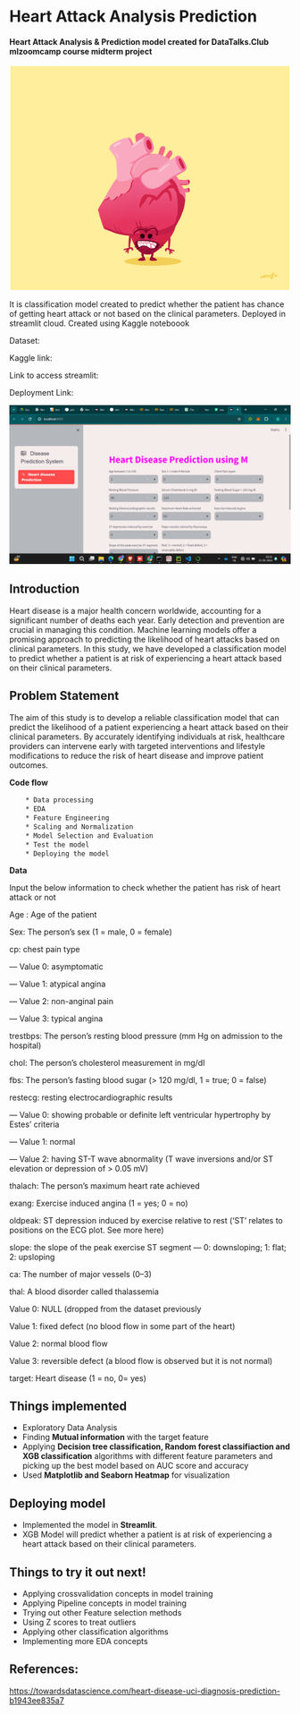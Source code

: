 
# Heart Attack Analysis Prediction

#### Heart Attack Analysis &amp; Prediction model created for DataTalks.Club mlzoomcamp course midterm project
<p align="center">
<img src="HeartImage.gif" width="500" height="400" />
</p>


It is classification model created to predict whether the patient has chance of getting heart attack or not based on the clinical parameters. Deployed in streamlit cloud.
Created using Kaggle noteboook

Dataset: 

Kaggle link:  

Link to access streamlit:  

Deployment Link: 

<p align="center">
<img src="UI_image.png"  />
</p>

## Introduction

Heart disease is a major health concern worldwide, accounting for a significant number of deaths each year. Early detection and prevention are crucial in managing this condition. Machine learning models offer a promising approach to predicting the likelihood of heart attacks based on clinical parameters. In this study, we have developed a classification model to predict whether a patient is at risk of experiencing a heart attack based on their clinical parameters.

## Problem Statement

The aim of this study is to develop a reliable classification model that can predict the likelihood of a patient experiencing a heart attack based on their clinical parameters. By accurately identifying individuals at risk, healthcare providers can intervene early with targeted interventions and lifestyle modifications to reduce the risk of heart disease and improve patient outcomes.

**Code flow**

        * Data processing
        * EDA
        * Feature Engineering
        * Scaling and Normalization
        * Model Selection and Evaluation
        * Test the model
        * Deploying the model

**Data**

Input the below information to check whether the patient has risk of heart attack or not

Age : Age of the patient

Sex: The person’s sex (1 = male, 0 = female)


cp: chest pain type

— Value 0: asymptomatic

— Value 1: atypical angina

— Value 2: non-anginal pain

— Value 3: typical angina


trestbps: The person’s resting blood pressure (mm Hg on admission to the hospital)

chol: The person’s cholesterol measurement in mg/dl

fbs: The person’s fasting blood sugar (> 120 mg/dl, 1 = true; 0 = false)

restecg: resting electrocardiographic results

— Value 0: showing probable or definite left ventricular hypertrophy by Estes’ criteria

— Value 1: normal

— Value 2: having ST-T wave abnormality (T wave inversions and/or ST elevation or depression of > 0.05 mV)

thalach: The person’s maximum heart rate achieved

exang: Exercise induced angina (1 = yes; 0 = no)

oldpeak: ST depression induced by exercise relative to rest (‘ST’ relates to positions on the ECG plot. See more here)

slope: the slope of the peak exercise ST segment — 0: downsloping; 1: flat; 2: upsloping

ca: The number of major vessels (0–3)

thal: A blood disorder called thalassemia 

Value 0: NULL (dropped from the dataset previously

Value 1: fixed defect (no blood flow in some part of the heart)

Value 2: normal blood flow

Value 3: reversible defect (a blood flow is observed but it is not normal)

target: Heart disease (1 = no, 0= yes)


## Things implemented

- Exploratory Data Analysis
- Finding **Mutual information** with the target feature
- Applying **Decision tree classification, Random forest classifiaction and XGB classification** algorithms with different feature parameters and picking up the best model based on AUC score and accuracy
- Used **Matplotlib and Seaborn Heatmap** for visualization
  
## Deploying model

* Implemented the model in **Streamlit**.
* XGB Model will predict whether a patient is at risk of experiencing a heart attack based on their clinical parameters.

## Things to try it out next!
* Applying crossvalidation concepts in model training
* Applying Pipeline concepts in model training
* Trying out other Feature selection methods
* Using Z scores to treat outliers
* Applying other classification algorithms
* Implementing more EDA concepts

## References:

https://towardsdatascience.com/heart-disease-uci-diagnosis-prediction-b1943ee835a7
